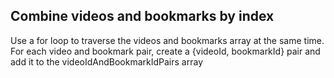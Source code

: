 ## Combine videos and bookmarks by index

Use a for loop to traverse the videos and bookmarks array at the same time. For each video and bookmark pair, create a {videoId, bookmarkId} pair and add it to the videoIdAndBookmarkIdPairs array